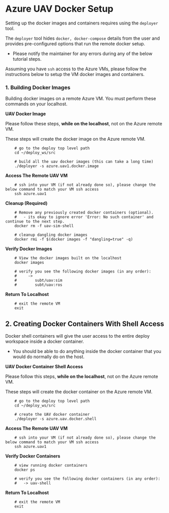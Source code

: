 # Azure UAV Docker Setup

Setting up the docker images and containers requires using the `deployer` tool.

The `deployer` tool hides `docker, docker-compose` details from the user and provides pre-configured options that run the remote docker setup.

- Please notify the maintainer for any errors during any of the below tutorial steps.

Assuming you have `ssh` access to the Azure VMs, please follow the instructions below to setup the VM docker images and containers.

### 1. Building Docker Images

Building docker images on a remote Azure VM. You must perform these commands on your localhost.

**UAV Docker Image** 

Please follow these steps, **while on the localhost**, not on the Azure remote VM.

These steps will create the docker image on the Azure remote VM.

        # go to the deploy top level path
        cd ~/deploy_ws/src

        # build all the uav docker images (this can take a long time)
        ./deployer -s azure.uav1.docker.image

**Access The Remote UAV VM** 

        # ssh into your VM (if not already done so), please change the below command to match your VM ssh access
        ssh azure.uav1

**Cleanup (Required)**

        # Remove any previously created docker containers (optional).
        #   - its okay to ignore error 'Error: No such container' and continue to the next step.
        docker rm -f uav-sim-shell

        # cleanup dangling docker images
        docker rmi -f $(docker images -f "dangling=true" -q)

**Verify Docker Images** 

        # View the docker images built on the localhost
        docker images

        # verify you see the following docker images (in any order):
        #     ->
        #        subt/uav:sim
        #        subt/uav:ros

**Return To Localhost** 

        # exit the remote VM
        exit

## 2. Creating Docker Containers With Shell Access

Docker shell containers will give the user access to the entire deploy workspace inside a docker container.

- You should be able to do anything inside the docker container that you would do normally do on the host.

**UAV Docker Container Shell Access**

Please follow this steps, **while on the localhost**, not on the Azure remote VM.

These steps will create the docker container on the Azure remote VM.

        # go to the deploy top level path
        cd ~/deploy_ws/src

        # create the UAV docker container
        ./deployer -s azure.uav.docker.shell

**Access The Remote UAV VM** 

        # ssh into your VM (if not already done so), please change the below command to match your VM ssh access
        ssh azure.uav1

**Verify Docker Containers**

        # view running docker containers
        docker ps

        # verify you see the following docker containers (in any order):
        #   -> uav-shell

**Return To Localhost** 

        # exit the remote VM
        exit
